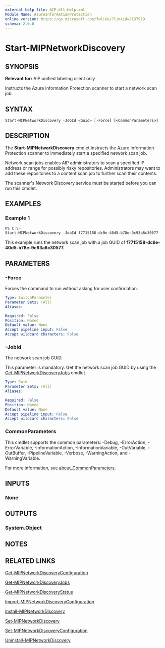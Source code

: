```yaml
---
external help file: AIP.dll-Help.xml
Module Name: AzureInformationProtection
online version: https://go.microsoft.com/fwlink/?linkid=2137919
schema: 2.0.0
---
```


# Start-MIPNetworkDiscovery

## SYNOPSIS
**Relevant for:** AIP unified labeling client only

Instructs the Azure Information Protection scanner to start a network scan job.

## SYNTAX

```
Start-MIPNetworkDiscovery -JobId <Guid> [-Force] [<CommonParameters>]
```

## DESCRIPTION
The **Start-MIPNetworkDiscovery** cmdlet instructs the Azure Information Protection scanner to immediately start a specified network scan job. 

Network scan jobs enables AIP administrators to scan a specified IP address or range for possibly risky repositories. Administrators may want to add these repositories to a content scan job to further scan their contents.

The scanner's Network Discovery service must be started before you can run this cmdlet.

## EXAMPLES

### Example 1
```PowerShell
PS C:\> 
Start-MIPNetworkDiscovery -JobId f7715158-dc9e-40d5-b78e-9c93a8c30577
```
This example runs the network scan job with a job GUID of **f7715158-dc9e-40d5-b78e-9c93a8c30577.** 

## PARAMETERS

### -Force
Forces the command to run without asking for user confirmation.

```yaml
Type: SwitchParameter
Parameter Sets: (All)
Aliases:

Required: False
Position: Named
Default value: None
Accept pipeline input: False
Accept wildcard characters: False
```
### -JobId
The network scan job GUID. 

This parameter is mandatory. Get the network scan job GUID by using the [Get-MIPNetworkDiscoveryJobs](Get-MIPNetworkDiscoveryJobs.md) cmdlet.

```yaml
Type: Guid
Parameter Sets: (All)
Aliases:

Required: False
Position: Named
Default value: None
Accept pipeline input: False
Accept wildcard characters: False
```

### CommonParameters
This cmdlet supports the common parameters: -Debug, -ErrorAction, -ErrorVariable, -InformationAction, -InformationVariable, -OutVariable, -OutBuffer, -PipelineVariable, -Verbose, -WarningAction, and -WarningVariable. 

For more information, see [about_CommonParameters](/powershell/module/microsoft.powershell.core/about/about_commonparameters).

## INPUTS

### None

## OUTPUTS

### System.Object
## NOTES

## RELATED LINKS
[Get-MIPNetworkDiscoveryConfiguration](Get-MIPNetworkDiscoveryConfiguration.md)

[Get-MIPNetworkDiscoveryJobs](Get-MIPNetworkDiscoveryJobs.md)

[Get-MIPNetworkDiscoveryStatus](Get-MIPNetworkDiscoveryStatus.md)

[Import-MIPNetworkDiscoveryConfiguration](Import-MIPNetworkDiscoveryConfiguration.md)

[Install-MIPNetworkDiscovery](Install-MIPNetworkDiscovery.md)

[Set-MIPNetworkDiscovery](Set-MIPNetworkDiscovery.md)

[Set-MIPNetworkDiscoveryConfiguration](Set-MIPNetworkDiscoveryConfiguration.md)

[Uninstall-MIPNetworkDiscovery](Uninstall-MIPNetworkDiscovery.md)
